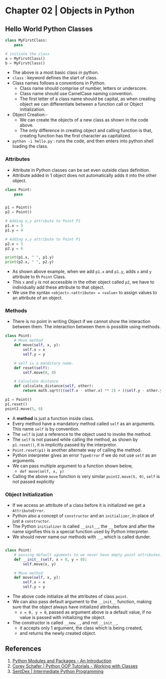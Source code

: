# Chapter 02 | Objects in Python #

## Hello World Python Classes ##

````python
class MyFirstClass:
    pass

# initiate the class
a = MyFirstClass()
b = MyFirstClass()
````

* The above is a most basic class in python.
* `class` : keyword defines the start of class.
* Class names follows a conventions in Python.
    - Class name should comprise of number, letters or underscore.
    - Class name should use CamelCase naming convention.
    - The first letter of a class name should be capital, as when creating object we can differentiate between a function call or Object initialization.
* Object Creation:-
    - We can create the objects of a new class as shown in the code above.
    - The only difference in creating object and calling function is that, creating function has the first character as capitalized.
* `python -i hello.py` : runs the code, and then enters into python shell loading the class.

### Attributes ###
* Attribute in Python classes can be set even outside class definition.
* Attribute added in 1 object does not automatically adds it into the other object.

````python
class Point:
    pass


p1 = Point()
p2 = Point()

# Adding x,y attribute to Point P1
p1.x = 5
p1.y = 4

# Adding x,y attribute to Point P1
p2.x = 3
p2.y = 6

print(p1.x, " ", p1.y)
print(p2.x, " ", p2.y)

````
* As shown above example, when we add `p1.x` and `p1.y`, adds `x` and `y` attribute to th `Point` Class.
* This `x` and `y` is not accessible in the other object called `p2`, we have to individually add these attribute to that object.
* We use the syntax `<object>.<attribute> = <value>` to assign values to an attribute of an object.

### Methods ###
* There is no point in writing Object if we cannot show the interaction between them. The interaction between them is possible using methods.

```python
class Point:
    # Move method
    def move(self, x, y):
        self.x = x
        self.y = y

    # self is a manditory name.
    def reset(self):
        self.move(0, 0)

    # Calculate distance
    def calculate_distance(self, other):
        return math.sqrt(((self.x - other.x) ** 2) + ((self.y - other.y) ** 2))

p1 = Point()
p1.reset()
point2.move(5, 0)
```

* A **method** is just a function inside class. 
* Every method have a mandatory method called `self` as an arguments. This name `self` is by convention.
* The `self` is just a reference to the object used to invoke the method.
* The `self` is not passed while calling the method, as shown by `p1.reset()`, it is implicitly passed by the interpretor.
* `Point.reset(p1)` is another alternate way of calling the method.
* Python interpreter gives an error `TypeError` if we do not use `self` as an arguments.
* We can pass multiple argument to a function shown below, 
    - `def move(self, x, y)`
* Calling the above `move` function is very similar `point2.move(5, 0)`, `self` is not passed explicitly

### Object Initialization ###
* If we access an attribute of a class before it is initialized we get a `AttributeError`.
* Python also a concept of `constructor` and an `initializer`, in-place of just a `constructor`.
* The Python `initializer` is called `__init__`, the `__` before and after the name signifies this is a special function used by Python interpreter.
* We should never name our methods with `__`, which is called dunder.


```python

class Point:
    # passing default aguments to we never have empty point attributes.
    def __init__(self, x = 0, y = 0):
        self.move(x, y)

    # Move method
    def move(self, x, y):
        self.x = x
        self.y = y
```

* The above code initialize all the attributes of class `point`. 
* We can also pass default argument to the `__init__` function, making sure that the object always have initialized attributes.
    - `x = 0, y = 0`, passed as argument above is a default value, if no value is passed with initializing the object.
* The constructor is called `__new__`, and not `__init__`,  
    - it accepts only 1 argument, the class which is being created,
    -  and returns the newly created object.

## References ##
1. [Python Modules and Packages - An Introduction ](https://realpython.com/python-modules-packages/)
2. [Corey Schafer | Python OOP Tutorials - Working with Classes ](https://www.youtube.com/playlist?list=PL-osiE80TeTsqhIuOqKhwlXsIBIdSeYtc)
3. [SentDex | Intermediate Python Programming ](https://www.youtube.com/playlist?list=PLQVvvaa0QuDfju7ADVp5W1GF9jVhjbX-_)
